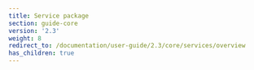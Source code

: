```yaml
---
title: Service package
section: guide-core
version: '2.3'
weight: 8
redirect_to: /documentation/user-guide/2.3/core/services/overview
has_children: true
---
```

